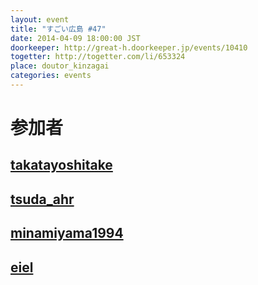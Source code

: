 ```yaml
---
layout: event
title: "すごい広島 #47"
date: 2014-04-09 18:00:00 JST
doorkeeper: http://great-h.doorkeeper.jp/events/10410
togetter: http://togetter.com/li/653324
place: doutor_kinzagai
categories: events
---
```


# 参加者


## [takatayoshitake](http://twitter.com/takatayoshitake)


## [tsuda_ahr](http://twitter.com/tsuda_ahr)


## [minamiyama1994](https://github.com/minamiyama1994)


## [eiel](http://eiel.info/)
